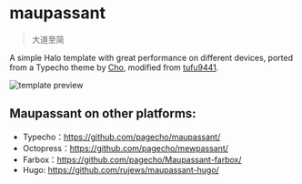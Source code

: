 maupassant
==========

> 大道至简

A simple Halo template with great performance on different devices, ported from a Typecho theme by [Cho](https://github.com/pagecho/maupassant/), modified from [tufu9441](https://github.com/tufu9441/maupassant-hexo).

![template preview](https://ooo.0o0.ooo/2015/10/24/562b5be12177e.jpg
 "Maupassant template preview")

 ## Maupassant on other platforms:

+ Typecho：https://github.com/pagecho/maupassant/
+ Octopress：https://github.com/pagecho/mewpassant/
+ Farbox：https://github.com/pagecho/Maupassant-farbox/
+ Hugo: https://github.com/rujews/maupassant-hugo/